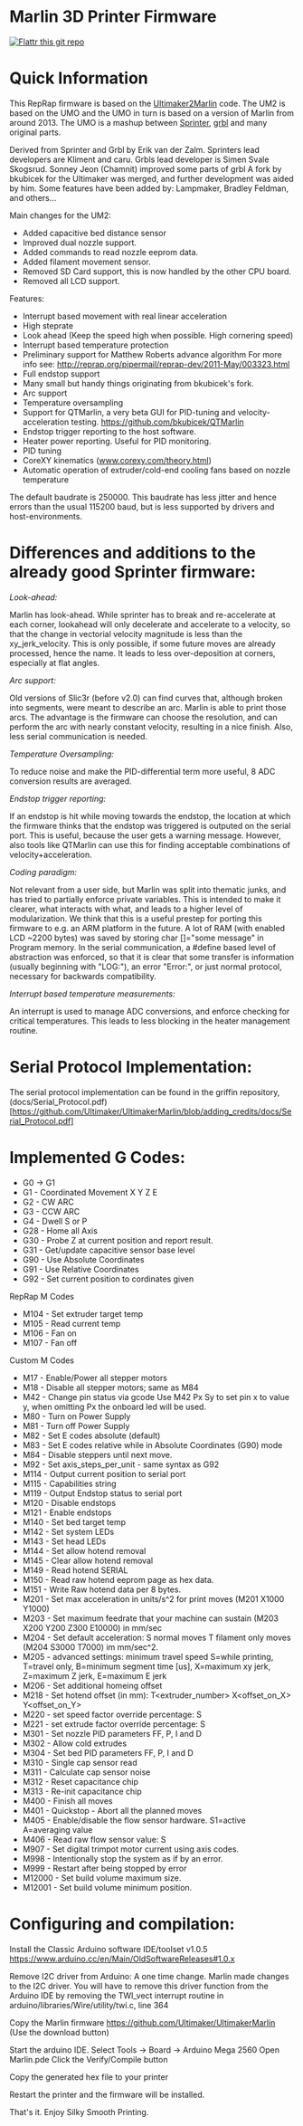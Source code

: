 Marlin 3D Printer Firmware
==========================

[![Flattr this git repo](http://api.flattr.com/button/flattr-badge-large.png)](https://flattr.com/submit/auto?user_id=ErikZalm&url=https://github.com/ErikZalm/Marlin&title=Marlin&language=&tags=github&category=software)

Quick Information
===================
This RepRap firmware is based on the <a href="https://github.com/Ultimaker/Ultimaker2Marlin">Ultimaker2Marlin</a> code.
The UM2 is based on the UMO and the UMO in turn is based on a version of Marlin from around 2013. The UMO is a mashup between <a href="https://github.com/kliment/Sprinter">Sprinter</a>, <a href="https://github.com/grbl/grbl">grbl</a> and many original parts.

Derived from Sprinter and Grbl by Erik van der Zalm.
Sprinters lead developers are Kliment and caru.
Grbls lead developer is Simen Svale Skogsrud. Sonney Jeon (Chamnit) improved some parts of grbl
A fork by bkubicek for the Ultimaker was merged, and further development was aided by him.
Some features have been added by:
Lampmaker, Bradley Feldman, and others...

Main changes for the UM2:
* Added capacitive bed distance sensor
* Improved dual nozzle support.
* Added commands to read nozzle eeprom data.
* Added filament movement sensor.
* Removed SD Card support, this is now handled by the other CPU board.
* Removed all LCD support.

Features:
*   Interrupt based movement with real linear acceleration
*   High steprate
*   Look ahead (Keep the speed high when possible. High cornering speed)
*   Interrupt based temperature protection
*   Preliminary support for Matthew Roberts advance algorithm
    For more info see: http://reprap.org/pipermail/reprap-dev/2011-May/003323.html
*   Full endstop support
*   Many small but handy things originating from bkubicek's fork.
*   Arc support
*   Temperature oversampling
*   Support for QTMarlin, a very beta GUI for PID-tuning and velocity-acceleration testing. https://github.com/bkubicek/QTMarlin
*   Endstop trigger reporting to the host software.
*   Heater power reporting. Useful for PID monitoring.
*   PID tuning
*   CoreXY kinematics (www.corexy.com/theory.html)
*   Automatic operation of extruder/cold-end cooling fans based on nozzle temperature

The default baudrate is 250000. This baudrate has less jitter and hence errors than the usual 115200 baud, but is less supported by drivers and host-environments.


Differences and additions to the already good Sprinter firmware:
================================================================

*Look-ahead:*

Marlin has look-ahead. While sprinter has to break and re-accelerate at each corner,
lookahead will only decelerate and accelerate to a velocity,
so that the change in vectorial velocity magnitude is less than the xy_jerk_velocity.
This is only possible, if some future moves are already processed, hence the name.
It leads to less over-deposition at corners, especially at flat angles.

*Arc support:*

Old versions of Slic3r (before v2.0) can find curves that, although broken into segments, were meant to describe an arc.
Marlin is able to print those arcs. The advantage is the firmware can choose the resolution,
and can perform the arc with nearly constant velocity, resulting in a nice finish.
Also, less serial communication is needed.

*Temperature Oversampling:*

To reduce noise and make the PID-differential term more useful, 8 ADC conversion results are averaged.

*Endstop trigger reporting:*

If an endstop is hit while moving towards the endstop, the location at which the firmware thinks that the endstop was triggered is outputed on the serial port.
This is useful, because the user gets a warning message.
However, also tools like QTMarlin can use this for finding acceptable combinations of velocity+acceleration.

*Coding paradigm:*

Not relevant from a user side, but Marlin was split into thematic junks, and has tried to partially enforce private variables.
This is intended to make it clearer, what interacts with what, and leads to a higher level of modularization.
We think that this is a useful prestep for porting this firmware to e.g. an ARM platform in the future.
A lot of RAM (with enabled LCD ~2200 bytes) was saved by storing char []="some message" in Program memory.
In the serial communication, a #define based level of abstraction was enforced, so that it is clear that
some transfer is information (usually beginning with "LOG:"), an error "Error:", or just normal protocol,
necessary for backwards compatibility.

*Interrupt based temperature measurements:*

An interrupt is used to manage ADC conversions, and enforce checking for critical temperatures.
This leads to less blocking in the heater management routine.

Serial Protocol Implementation:
===============================
The serial protocol implementation can be found in the griffin repository, (docs/Serial_Protocol.pdf) [https://github.com/Ultimaker/UltimakerMarlin/blob/adding_credits/docs/Serial_Protocol.pdf]

Implemented G Codes:
====================

*  G0  -> G1
*  G1  - Coordinated Movement X Y Z E
*  G2  - CW ARC
*  G3  - CCW ARC
*  G4  - Dwell S<seconds> or P<milliseconds>
*  G28 - Home all Axis
*  G30 - Probe Z at current position and report result.
*  G31 - Get/update capacitive sensor base level
*  G90 - Use Absolute Coordinates
*  G91 - Use Relative Coordinates
*  G92 - Set current position to cordinates given

RepRap M Codes
*  M104 - Set extruder target temp
*  M105 - Read current temp
*  M106 - Fan on
*  M107 - Fan off

Custom M Codes
*  M17  - Enable/Power all stepper motors
*  M18  - Disable all stepper motors; same as M84
*  M42  - Change pin status via gcode Use M42 Px Sy to set pin x to value y, when omitting Px the onboard led will be used.
*  M80  - Turn on Power Supply
*  M81  - Turn off Power Supply
*  M82  - Set E codes absolute (default)
*  M83  - Set E codes relative while in Absolute Coordinates (G90) mode
*  M84  - Disable steppers until next move.
*  M92  - Set axis_steps_per_unit - same syntax as G92
*  M114 - Output current position to serial port
*  M115 - Capabilities string
*  M119 - Output Endstop status to serial port
*  M120 - Disable endstops
*  M121 - Enable endstops
*  M140 - Set bed target temp
*  M142 - Set system LEDs
*  M143 - Set head LEDs
*  M144 - Set allow hotend removal
*  M145 - Clear allow hotend removal
*  M149 - Read hotend SERIAL
*  M150 - Read raw hotend eeprom page as hex data.
*  M151 - Write Raw hotend data per 8 bytes.
*  M201 - Set max acceleration in units/s^2 for print moves (M201 X1000 Y1000)
*  M203 - Set maximum feedrate that your machine can sustain (M203 X200 Y200 Z300 E10000) in mm/sec
*  M204 - Set default acceleration: S normal moves T filament only moves (M204 S3000 T7000) im mm/sec^2.
*  M205 -  advanced settings: minimum travel speed S=while printing, T=travel only, B=minimum segment time [us], X=maximum xy jerk, Z=maximum Z jerk, E=maximum E jerk
*  M206 - Set additional homeing offset
*  M218 - Set hotend offset (in mm): T<extruder_number> X<offset_on_X> Y<offset_on_Y>
*  M220 - set speed factor override percentage: S<factor in percent>
*  M221 - set extrude factor override percentage: S<factor in percent>
*  M301 - Set nozzle PID parameters FF, P, I and D
*  M302 - Allow cold extrudes
*  M304 - Set bed PID parameters FF, P, I and D
*  M310 - Single cap sensor read
*  M311 - Calculate cap sensor noise
*  M312 - Reset capacitance chip
*  M313 - Re-init capacitance chip
*  M400 - Finish all moves
*  M401 - Quickstop - Abort all the planned moves
*  M405 - Enable/disable the flow sensor hardware. S1=active A=averaging value
*  M406 - Read raw flow sensor value: S<sensor number>
*  M907 - Set digital trimpot motor current using axis codes.
*  M998 - Intentionally stop the system as if by an error.
*  M999 - Restart after being stopped by error
*  M12000 - Set build volume maximum size.
*  M12001 - Set build volume minimum position.


Configuring and compilation:
============================
Install the Classic Arduino software IDE/toolset v1.0.5
   https://www.arduino.cc/en/Main/OldSoftwareReleases#1.0.x

Remove I2C driver from Arduino:
A one time change. Marlin made changes to the I2C driver. You will have to remove this driver function from the
Arduino IDE by removing the TWI_vect interrupt routine in arduino/libraries/Wire/utility/twi.c, line 364

Copy the Marlin firmware
   https://github.com/Ultimaker/UltimakerMarlin
   (Use the download button)

Start the arduino IDE.
Select Tools -> Board -> Arduino Mega 2560
Open Marlin.pde
Click the Verify/Compile button

Copy the generated hex file to your printer

Restart the printer and the firmware will be installed.

That's it.  Enjoy Silky Smooth Printing.
